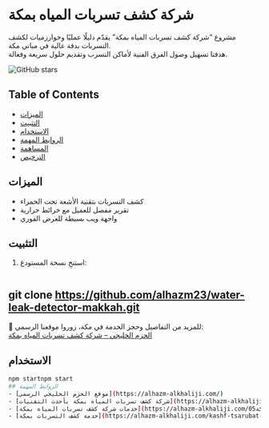 # شركة كشف تسربات المياه بمكة

مشروع “شركة كشف تسربات المياه بمكة” يقدّم دليلًا عمليًا وخوارزميات لكشف التسربات بدقة عالية في مباني مكة.  
هدفنا تسهيل وصول الفرق الفنية لأماكن التسرب وتقديم حلول سريعة وفعالة.

![GitHub stars](https://img.shields.io/github/stars/username/water-leak-detector-makkah)

## Table of Contents
- [الميزات](#الميزات)
- [التثبيت](#التثبيت)
- [الاستخدام](#الاستخدام)
- [الروابط المهمة](#الروابط-المهمة)
- [المساهمة](#المساهمة)
- [الترخيص](#الترخيص)

## الميزات
- كشف التسربات بتقنية الأشعة تحت الحمراء  
- تقرير مفصل للعميل مع خرائط حرارية  
- واجهة ويب بسيطة للعرض الفوري

## التثبيت
1. استنخِ نسخة المستودع:
   ```bash
git clone https://github.com/alhazm23/water-leak-detector-makkah.git
---

📌 للمزيد من التفاصيل وحجز الخدمة في مكة، زوروا موقعنا الرسمي:  
[الحزم الخليجي – شركة كشف تسربات المياه بمكة](https://alhazm-alkhaliji.com/)
## الاستخدام
```bash
npm startnpm start
## الروابط المهمة
- [موقع الحزم الخليجي الرسمي](https://alhazm-alkhaliji.com/)
- [شركة كشف تسربات المياه بمكة بأحدث التقنيات](https://alhazm-alkhaliji.com/شركة-كشف-تسربات-المياه-بمكة-بأحدث-التق/)
- [خدمات شركة كشف تسربات المياه بمكة](https://alhazm-alkhaliji.com/أفضل-خدمات-شركة-كشف-تسربات-المياه-بمكة05/)
- [خدمة كشف التسربات بمكة](https://alhazm-alkhaliji.com/kashf-tsarubat-makkah)
